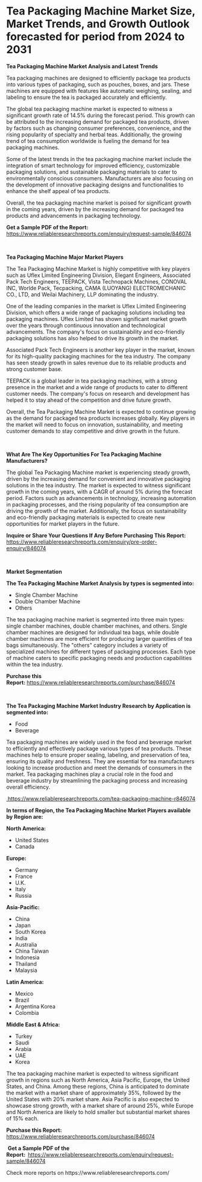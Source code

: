 <p><h1>Tea Packaging Machine Market Size, Market Trends, and Growth Outlook forecasted for period from 2024 to 2031</h1></p><p><strong>Tea Packaging Machine Market Analysis and Latest Trends</strong></p>
<p><p>Tea packaging machines are designed to efficiently package tea products into various types of packaging, such as pouches, boxes, and jars. These machines are equipped with features like automatic weighing, sealing, and labeling to ensure the tea is packaged accurately and efficiently.</p><p>The global tea packaging machine market is expected to witness a significant growth rate of 14.5% during the forecast period. This growth can be attributed to the increasing demand for packaged tea products, driven by factors such as changing consumer preferences, convenience, and the rising popularity of specialty and herbal teas. Additionally, the growing trend of tea consumption worldwide is fueling the demand for tea packaging machines.</p><p>Some of the latest trends in the tea packaging machine market include the integration of smart technology for improved efficiency, customizable packaging solutions, and sustainable packaging materials to cater to environmentally conscious consumers. Manufacturers are also focusing on the development of innovative packaging designs and functionalities to enhance the shelf appeal of tea products.</p><p>Overall, the tea packaging machine market is poised for significant growth in the coming years, driven by the increasing demand for packaged tea products and advancements in packaging technology.</p></p>
<p><strong>Get a Sample PDF of the Report:&nbsp;</strong> <a href="https://www.reliableresearchreports.com/enquiry/request-sample/846074">https://www.reliableresearchreports.com/enquiry/request-sample/846074</a></p>
<p>&nbsp;</p>
<p><strong>Tea Packaging Machine Major Market Players</strong></p>
<p><p>The Tea Packaging Machine Market is highly competitive with key players such as Uflex Limited Engineering Division, Elegant Engineers, Associated Pack Tech Engineers, TEEPACK, Vista Technopack Machines, CONOVAL INC, Worlde Pack, Tecpacking, CAMA (LUOYANG) ELECTROMECHANIC CO., LTD, and Weilai Machinery, LLP dominating the industry.</p><p>One of the leading companies in the market is Uflex Limited Engineering Division, which offers a wide range of packaging solutions including tea packaging machines. Uflex Limited has shown significant market growth over the years through continuous innovation and technological advancements. The company's focus on sustainability and eco-friendly packaging solutions has also helped to drive its growth in the market.</p><p>Associated Pack Tech Engineers is another key player in the market, known for its high-quality packaging machines for the tea industry. The company has seen steady growth in sales revenue due to its reliable products and strong customer base.</p><p>TEEPACK is a global leader in tea packaging machines, with a strong presence in the market and a wide range of products to cater to different customer needs. The company's focus on research and development has helped it to stay ahead of the competition and drive future growth.</p><p>Overall, the Tea Packaging Machine Market is expected to continue growing as the demand for packaged tea products increases globally. Key players in the market will need to focus on innovation, sustainability, and meeting customer demands to stay competitive and drive growth in the future.</p></p>
<p>&nbsp;</p>
<p><strong>What Are The Key Opportunities For Tea Packaging Machine Manufacturers?</strong></p>
<p><p>The global Tea Packaging Machine market is experiencing steady growth, driven by the increasing demand for convenient and innovative packaging solutions in the tea industry. The market is expected to witness significant growth in the coming years, with a CAGR of around 5% during the forecast period. Factors such as advancements in technology, increasing automation in packaging processes, and the rising popularity of tea consumption are driving the growth of the market. Additionally, the focus on sustainability and eco-friendly packaging materials is expected to create new opportunities for market players in the future.</p></p>
<p><strong>Inquire or Share Your Questions If Any Before Purchasing This Report:</strong> <a href="https://www.reliableresearchreports.com/enquiry/pre-order-enquiry/846074">https://www.reliableresearchreports.com/enquiry/pre-order-enquiry/846074</a></p>
<p>&nbsp;</p>
<p><strong>Market Segmentation</strong></p>
<p><strong>The Tea Packaging Machine Market Analysis by types is segmented into:</strong></p>
<p><ul><li>Single Chamber Machine</li><li>Double Chamber Machine</li><li>Others</li></ul></p>
<p><p>The tea packaging machine market is segmented into three main types: single chamber machines, double chamber machines, and others. Single chamber machines are designed for individual tea bags, while double chamber machines are more efficient for producing larger quantities of tea bags simultaneously. The "others" category includes a variety of specialized machines for different types of packaging processes. Each type of machine caters to specific packaging needs and production capabilities within the tea industry.</p></p>
<p><strong>Purchase this Report:&nbsp;</strong><a href="https://www.reliableresearchreports.com/purchase/846074">https://www.reliableresearchreports.com/purchase/846074</a></p>
<p>&nbsp;</p>
<p><strong>The Tea Packaging Machine Market Industry Research by Application is segmented into:</strong></p>
<p><ul><li>Food</li><li>Beverage</li></ul></p>
<p><p>Tea packaging machines are widely used in the food and beverage market to efficiently and effectively package various types of tea products. These machines help to ensure proper sealing, labeling, and preservation of tea, ensuring its quality and freshness. They are essential for tea manufacturers looking to increase production and meet the demands of consumers in the market. Tea packaging machines play a crucial role in the food and beverage industry by streamlining the packaging process and increasing overall efficiency.</p></p>
<p><a href="https://www.reliableresearchreports.com/tea-packaging-machine-r846074">&nbsp;https://www.reliableresearchreports.com/tea-packaging-machine-r846074</a></p>
<p><strong>In terms of Region, the Tea Packaging Machine Market Players available by Region are:</strong></p>
<p>
    <p> <strong> North America: </strong>
        <ul>
            <li>United States</li>
            <li>Canada</li>
        </ul>
        </p> 
    <p> <strong> Europe: </strong>
        <ul>
            <li>Germany</li>
            <li>France</li>
            <li>U.K.</li>
            <li>Italy</li>
            <li>Russia</li>
        </ul>
        </p> 
    <p> <strong> Asia-Pacific: </strong>
        <ul>
            <li>China</li>
            <li>Japan</li>
            <li>South Korea</li>
            <li>India</li>
            <li>Australia</li>
            <li>China Taiwan</li>
            <li>Indonesia</li>
            <li>Thailand</li>
            <li>Malaysia</li>
        </ul>
        </p> 
    <p> <strong> Latin America: </strong>
        <ul>
            <li>Mexico</li>
            <li>Brazil</li>
            <li>Argentina Korea</li>
            <li>Colombia</li>
        </ul>
        </p> 
    <p> <strong> Middle East & Africa: </strong>
        <ul>
            <li>Turkey</li>
            <li>Saudi</li>
            <li>Arabia</li>
            <li>UAE</li>
            <li>Korea</li>
        </ul>
    </p>
    </p>
<p><p>The tea packaging machine market is expected to witness significant growth in regions such as North America, Asia Pacific, Europe, the United States, and China. Among these regions, China is anticipated to dominate the market with a market share of approximately 35%, followed by the United States with 20% market share. Asia Pacific is also expected to showcase strong growth, with a market share of around 25%, while Europe and North America are likely to hold smaller but substantial market shares of 15% each.</p></p>
<p><strong>Purchase this Report: </strong><a href="https://www.reliableresearchreports.com/purchase/846074">https://www.reliableresearchreports.com/purchase/846074</a></p>
<p>&nbsp;<strong>Get a Sample PDF of the Report:&nbsp;&nbsp;</strong><a href="https://www.reliableresearchreports.com/enquiry/request-sample/846074">https://www.reliableresearchreports.com/enquiry/request-sample/846074</a></p>
<p><strong></strong></p>
<p>Check more reports on https://www.reliableresearchreports.com/</p>
